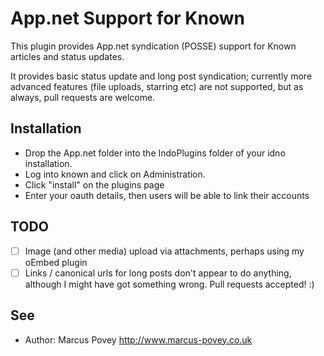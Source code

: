 App.net Support for Known
==========================

This plugin provides App.net syndication (POSSE) support for Known articles and status updates.

It provides basic status update and long post syndication; currently more advanced features (file uploads, starring etc) are not supported,
but as always, pull requests are welcome.

Installation
------------

* Drop the App.net folder into the IndoPlugins folder of your idno installation.
* Log into known and click on Administration.
* Click "install" on the plugins page
* Enter your oauth details, then users will be able to link their accounts

TODO
----

* [ ] Image (and other media) upload via attachments, perhaps using my oEmbed plugin
* [ ] Links / canonical urls for long posts don't appear to do anything, although I might have got something wrong. Pull requests accepted! :)

See
---
 * Author: Marcus Povey <http://www.marcus-povey.co.uk> 

